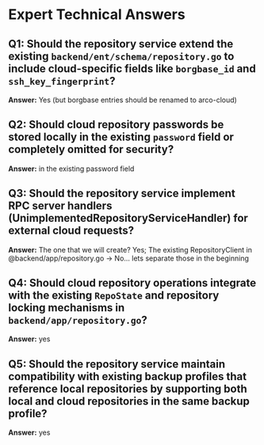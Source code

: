 # Expert Technical Answers

## Q1: Should the repository service extend the existing `backend/ent/schema/repository.go` to include cloud-specific fields like `borgbase_id` and `ssh_key_fingerprint`?
**Answer:** Yes (but borgbase entries should be renamed to arco-cloud)

## Q2: Should cloud repository passwords be stored locally in the existing `password` field or completely omitted for security?
**Answer:** in the existing password field

## Q3: Should the repository service implement RPC server handlers (UnimplementedRepositoryServiceHandler) for external cloud requests?
**Answer:** The one that we will create? Yes; The existing RepositoryClient in @backend/app/repository.go -> No... lets separate those in the beginning

## Q4: Should cloud repository operations integrate with the existing `RepoState` and repository locking mechanisms in `backend/app/repository.go`?
**Answer:** yes

## Q5: Should the repository service maintain compatibility with existing backup profiles that reference local repositories by supporting both local and cloud repositories in the same backup profile?
**Answer:** yes